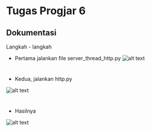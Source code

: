 # Tugas Progjar 6
## Dokumentasi
Langkah - langkah
* Pertama jalankan file server_thread_http.py
![alt text](Screenshots/server_start.png)
#
* Kedua, jalankan http.py 

![alt text](Screenshots/http_start.png)
#
* Hasilnya 

![alt text](Screenshots/server_result.png)
